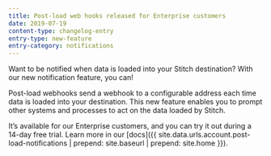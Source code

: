 ```yaml
---
title: Post-load web hooks released for Enterprise customers
date: 2019-07-19
content-type: changelog-entry
entry-type: new-feature
entry-category: notifications
---
```


Want to be notified when data is loaded into your Stitch destination? With our new notification feature, you can!

Post-load webhooks send a webhook to a configurable address each time data is loaded into your destination. This new feature enables you to prompt other systems and processes to act on the data loaded by Stitch.

It’s available for our Enterprise customers, and you can try it out during a 14-day free trial. Learn more in our [docs]({{ site.data.urls.account.post-load-notifications | prepend: site.baseurl | prepend: site.home }}).